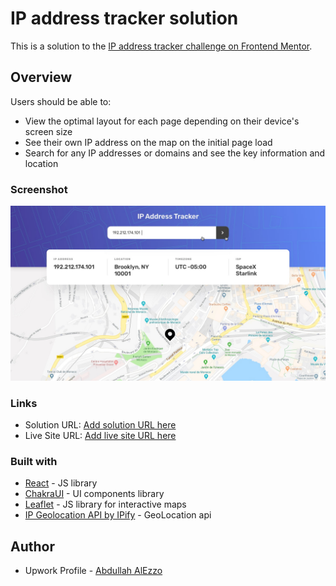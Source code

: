 # IP address tracker solution

This is a solution to the [IP address tracker challenge on Frontend Mentor](https://www.frontendmentor.io/challenges/ip-address-tracker-I8-0yYAH0).

## Overview

Users should be able to:

- View the optimal layout for each page depending on their device's screen size
- See their own IP address on the map on the initial page load
- Search for any IP addresses or domains and see the key information and location

### Screenshot

![](./screenshot.jpg)

### Links

- Solution URL: [Add solution URL here](https://your-solution-url.com)
- Live Site URL: [Add live site URL here](https://your-live-site-url.com)


### Built with

- [React](https://reactjs.org/) - JS library
- [ChakraUI](https://chakra-ui.com/) - UI components library
- [Leaflet](https://react-leaflet.js.org/) - JS library for interactive maps
- [IP Geolocation API by IPify](https://geo.ipify.org/) - GeoLocation api

## Author

- Upwork Profile - [Abdullah AlEzzo](https://www.upwork.com/freelancers/~01a673e6e707a125c7)
